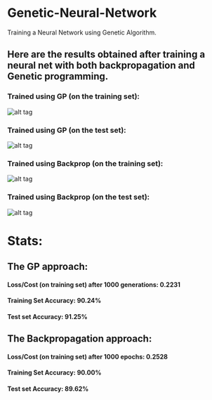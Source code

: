 # Genetic-Neural-Network
Training a Neural Network using Genetic Algorithm.      
## Here are the results obtained after training a neural net with both backpropagation and Genetic programming.   

### Trained using GP (on the training set):     
![alt tag](https://raw.githubusercontent.com/yugrocks/Genetic-Neural-Network/master/GNN_training_set.png)    
### Trained using GP (on the test set):    
![alt tag](https://raw.githubusercontent.com/yugrocks/Genetic-Neural-Network/master/GNN_test_set.png)    
### Trained using Backprop (on the training set):    
![alt tag](https://raw.githubusercontent.com/yugrocks/Genetic-Neural-Network/master/NN_training_set.png)    
### Trained using Backprop (on the test set):    
![alt tag](https://raw.githubusercontent.com/yugrocks/Genetic-Neural-Network/master/NN_test_set.png)    

# Stats:    
## The GP approach:    
#### Loss/Cost (on training set) after 1000 generations: 0.2231    
#### Training Set Accuracy:  90.24%    
#### Test set Accuracy:   91.25%    

## The Backpropagation approach:    
#### Loss/Cost (on training set) after 1000 epochs: 0.2528     
#### Training Set Accuracy:  90.00%    
#### Test set Accuracy:   89.62%  

